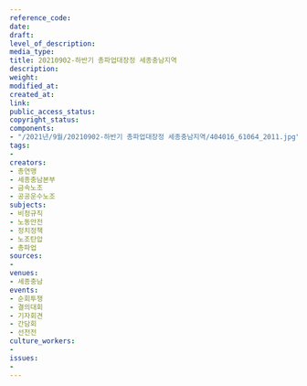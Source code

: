 ```yaml
---
reference_code: 
date: 
draft: 
level_of_description: 
media_type: 
title: 20210902-하반기 총파업대장정 세종충남지역
description: 
weight: 
modified_at: 
created_at: 
link: 
public_access_status: 
copyright_status: 
components:
- "/2021년/9월/20210902-하반기 총파업대장정 세종충남지역/404016_61064_2011.jpg"
tags:
- 
creators:
- 총연맹
- 세종충남본부
- 금속노조
- 공공운수노조
subjects:
- 비정규직
- 노동안전
- 정치정책
- 노조탄압
- 총파업
sources:
- 
venues:
- 세종충남
events:
- 순회투쟁
- 결의대회
- 기자회견
- 간담회
- 선전전
culture_workers:
- 
issues:
- 
---
```

